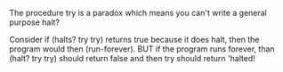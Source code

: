 The procedure try is a paradox which means you can't write a general purpose halt?

Consider if (halts? try try) returns true because it does halt, then the program
would then (run-forever). BUT if the program runs forever, than (halt? try try)
should return false and then try should return 'halted!